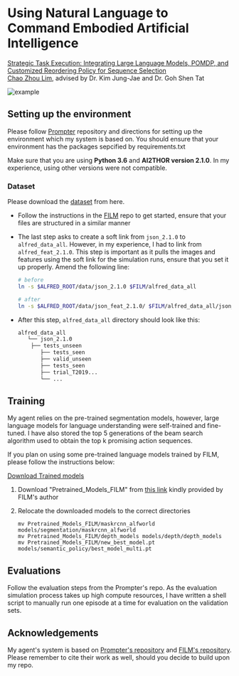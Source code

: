 # Using Natural Language to Command Embodied Artificial Intelligence

[Strategic Task Execution: Integrating Large Language Models, POMDP, and Customized Reordering Policy for Sequence Selection
](https://chaozhoulim.com/projects/fyp/)<br />
[Chao Zhou Lim](www.chaozhoulim.com), advised by Dr. Kim Jung-Jae and Dr. Goh Shen Tat<br />

![example](./miscellaneous/example_gif.gif)



## Setting up the environment

Please follow [Prompter](https://github.com/hitachi-rd-cv/prompter-alfred) repository and directions for setting up the environment which my system is based on. You should ensure that your environment has the packages sepcified by requirements.txt

Make sure that you are using **Python 3.6** and **AI2THOR version 2.1.0**. In my experience, using other versions were not compatible.

### Dataset


Please download the [dataset](https://github.com/askforalfred/alfred/tree/master/data) from here.

   - Follow the instructions in the [FILM](https://github.com/soyeonm/FILM) repo to get started, ensure that your files are structured in a similar manner

   - The last step asks to create a soft link from `json_2.1.0` to `alfred_data_all`. However, in my experience, I had to link from `alfred_feat_2.1.0`. This step is important as it pulls the images and features using the soft link for the simulation runs, ensure that you set it up properly. Amend the following line:
     ```bash
     # before
     ln -s $ALFRED_ROOT/data/json_2.1.0 $FILM/alfred_data_all
     
     # after
     ln -s $ALFRED_ROOT/data/json_feat_2.1.0/ $FILM/alfred_data_all/json_2.1.0
     ```
     
   - After this step, `alfred_data_all` directory should look like this:

      ```bash
      alfred_data_all
         └── json_2.1.0
          ├── tests_unseen
             ├── tests_seen
             ├── valid_unseen
             ├── tests_seen
             ├── trial_T2019...
             └── ...
      ```


## Training

My agent relies on the pre-trained segmentation models, however, large language models for language understanding were self-trained and fine-tuned. I have also stored the top 5 generations of the beam search algorithm used to obtain the top k promising action sequences.

If you plan on using some pre-trained language models trained by FILM, please follow the instructions below:

[Download Trained models](https://github.com/soyeonm/FILM#download-trained-models)

   1. Download "Pretrained_Models_FILM" from [this link](https://drive.google.com/file/d/1mkypSblrc0U3k3kGcuPzVOaY1Rt9Lqpa/view?usp=sharing) kindly provided by FILM's author

   2. Relocate the downloaded models to the correct directories

      ```
      mv Pretrained_Models_FILM/maskrcnn_alfworld models/segmentation/maskrcnn_alfworld
      mv Pretrained_Models_FILM/depth_models models/depth/depth_models
      mv Pretrained_Models_FILM/new_best_model.pt models/semantic_policy/best_model_multi.pt
      ```

## Evaluations

Follow the evaluation steps from the Prompter's repo. As the evaluation simulation process takes up high compute resources, I have written a shell script to manually run one episode at a time for evaluation on the validation sets.

## Acknowledgements

My agent's system is based on [Prompter's repository](https://github.com/hitachi-rd-cv/prompter-alfred) and [FILM's repository](https://github.com/soyeonm/FILM).
Please remember to cite their work as well, should you decide to build upon my repo.



